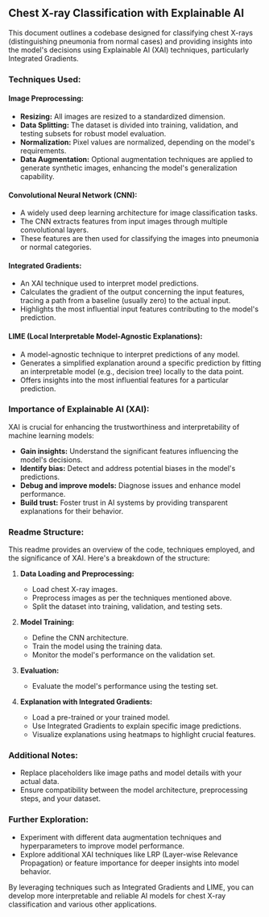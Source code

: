 ## Chest X-ray Classification with Explainable AI

This document outlines a codebase designed for classifying chest X-rays (distinguishing pneumonia from normal cases) and providing insights into the model's decisions using Explainable AI (XAI) techniques, particularly Integrated Gradients.

### Techniques Used:

#### Image Preprocessing:
- **Resizing:** All images are resized to a standardized dimension.
- **Data Splitting:** The dataset is divided into training, validation, and testing subsets for robust model evaluation.
- **Normalization:** Pixel values are normalized, depending on the model's requirements.
- **Data Augmentation:** Optional augmentation techniques are applied to generate synthetic images, enhancing the model's generalization capability.

#### Convolutional Neural Network (CNN):
- A widely used deep learning architecture for image classification tasks.
- The CNN extracts features from input images through multiple convolutional layers.
- These features are then used for classifying the images into pneumonia or normal categories.

#### Integrated Gradients:
- An XAI technique used to interpret model predictions.
- Calculates the gradient of the output concerning the input features, tracing a path from a baseline (usually zero) to the actual input.
- Highlights the most influential input features contributing to the model's prediction.

#### LIME (Local Interpretable Model-Agnostic Explanations):
- A model-agnostic technique to interpret predictions of any model.
- Generates a simplified explanation around a specific prediction by fitting an interpretable model (e.g., decision tree) locally to the data point.
- Offers insights into the most influential features for a particular prediction.

### Importance of Explainable AI (XAI):

XAI is crucial for enhancing the trustworthiness and interpretability of machine learning models:
- **Gain insights:** Understand the significant features influencing the model's decisions.
- **Identify bias:** Detect and address potential biases in the model's predictions.
- **Debug and improve models:** Diagnose issues and enhance model performance.
- **Build trust:** Foster trust in AI systems by providing transparent explanations for their behavior.

### Readme Structure:

This readme provides an overview of the code, techniques employed, and the significance of XAI. Here's a breakdown of the structure:

1. **Data Loading and Preprocessing:**
   - Load chest X-ray images.
   - Preprocess images as per the techniques mentioned above.
   - Split the dataset into training, validation, and testing sets.

2. **Model Training:**
   - Define the CNN architecture.
   - Train the model using the training data.
   - Monitor the model's performance on the validation set.

3. **Evaluation:**
   - Evaluate the model's performance using the testing set.

4. **Explanation with Integrated Gradients:**
   - Load a pre-trained or your trained model.
   - Use Integrated Gradients to explain specific image predictions.
   - Visualize explanations using heatmaps to highlight crucial features.

### Additional Notes:

- Replace placeholders like image paths and model details with your actual data.
- Ensure compatibility between the model architecture, preprocessing steps, and your dataset.
  
### Further Exploration:

- Experiment with different data augmentation techniques and hyperparameters to improve model performance.
- Explore additional XAI techniques like LRP (Layer-wise Relevance Propagation) or feature importance for deeper insights into model behavior.

By leveraging techniques such as Integrated Gradients and LIME, you can develop more interpretable and reliable AI models for chest X-ray classification and various other applications.
